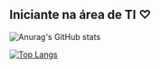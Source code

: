 ## Iniciante na área de TI ♡

![Anurag's GitHub stats](https://github-readme-stats.vercel.app/api?username=1iviaMacedo&theme=radical&show_icons=true)

[![Top Langs](https://github-readme-stats.vercel.app/api/top-langs/?username=1iviaMacedo&theme=radical&hide_progress=true)](https://github.com/anuraghazra/github-readme-stats)

##




          
